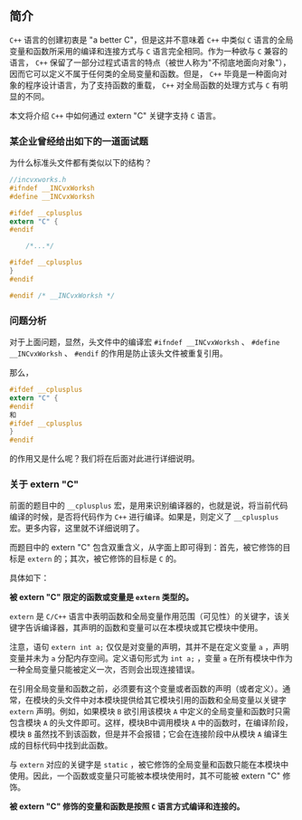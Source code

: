 ## 简介

`C++` 语言的创建初衷是 "a better C"，但是这并不意味着 `C++` 中类似 `C` 语言的全局变量和函数所采用的编译和连接方式与 `C` 语言完全相同。作为一种欲与 `C` 兼容的语言， `C++` 保留了一部分过程式语言的特点（被世人称为"不彻底地面向对象"），因而它可以定义不属于任何类的全局变量和函数。但是， `C++` 毕竟是一种面向对象的程序设计语言，为了支持函数的重载， `C++` 对全局函数的处理方式与 `C` 有明显的不同。

本文将介绍 `C++` 中如何通过 extern "C" 关键字支持 `C` 语言。

### 某企业曾经给出如下的一道面试题

为什么标准头文件都有类似以下的结构？

```c
//incvxworks.h
#ifndef __INCvxWorksh
#define __INCvxWorksh

#ifdef __cplusplus
extern "C" {
#endif

    /*...*/

#ifdef __cplusplus
}
#endif

#endif /* __INCvxWorksh */
```

### 问题分析

对于上面问题，显然，头文件中的编译宏 `#ifndef __INCvxWorksh` 、 `#define __INCvxWorksh` 、 `#endif` 的作用是防止该头文件被重复引用。

那么，

```c
#ifdef __cplusplus
extern "C" {
#endif
和
#ifdef __cplusplus
}
#endif
```

的作用又是什么呢？我们将在后面对此进行详细说明。

### 关于 extern "C"

前面的题目中的 `__cplusplus` 宏，是用来识别编译器的，也就是说，将当前代码编译的时候，是否将代码作为 `C++` 进行编译。如果是，则定义了 `__cplusplus` 宏。更多内容，这里就不详细说明了。

而题目中的 extern "C" 包含双重含义，从字面上即可得到：首先，被它修饰的目标是 `extern` 的；其次，被它修饰的目标是 `C` 的。

具体如下：

**被 extern "C" 限定的函数或变量是 `extern` 类型的。**

`extern` 是 `C/C++` 语言中表明函数和全局变量作用范围（可见性）的关键字，该关键字告诉编译器，其声明的函数和变量可以在本模块或其它模块中使用。

注意，语句 `extern int a;` 仅仅是对变量的声明，其并不是在定义变量 `a` ，声明变量并未为 `a` 分配内存空间。定义语句形式为 `int a;` ，变量 `a` 在所有模块中作为一种全局变量只能被定义一次，否则会出现连接错误。

在引用全局变量和函数之前，必须要有这个变量或者函数的声明（或者定义）。通常，在模块的头文件中对本模块提供给其它模块引用的函数和全局变量以关键字 `extern` 声明。例如，如果模块 `B` 欲引用该模块 `A` 中定义的全局变量和函数时只需包含模块 `A` 的头文件即可。这样，模块B中调用模块 `A` 中的函数时，在编译阶段，模块 `B` 虽然找不到该函数，但是并不会报错；它会在连接阶段中从模块 `A` 编译生成的目标代码中找到此函数。

与 `extern` 对应的关键字是 `static` ，被它修饰的全局变量和函数只能在本模块中使用。因此，一个函数或变量只可能被本模块使用时，其不可能被 extern "C" 修饰。

**被 extern "C" 修饰的变量和函数是按照 `C` 语言方式编译和连接的。**